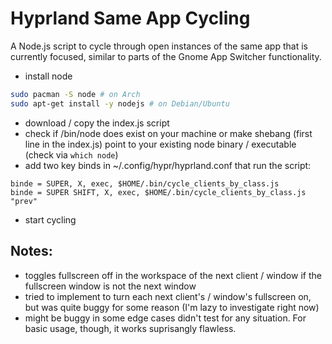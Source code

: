 # Hyprland Same App Cycling
A Node.js script to cycle through open instances of the same app that is currently focused, similar to parts of the Gnome App Switcher functionality.

- install node
```bash
sudo pacman -S node # on Arch
sudo apt-get install -y nodejs # on Debian/Ubuntu
```
- download / copy the index.js script
- check if /bin/node does exist on your machine or make shebang (first line in the index.js) point to your existing node binary / executable (check via `which node`)
- add two key binds in ~/.config/hypr/hyprland.conf that run the script:
```
binde = SUPER, X, exec, $HOME/.bin/cycle_clients_by_class.js
binde = SUPER SHIFT, X, exec, $HOME/.bin/cycle_clients_by_class.js "prev"
```
- start cycling

## Notes:
- toggles fullscreen off in the workspace of the next client / window if the fullscreen window is not the next window
- tried to implement to turn each next client's / window's fullscreen on, but was quite buggy for some reason (I'm lazy to investigate right now)
- might be buggy in some edge cases didn't test for any situation. For basic usage, though, it works suprisangly flawless. 
